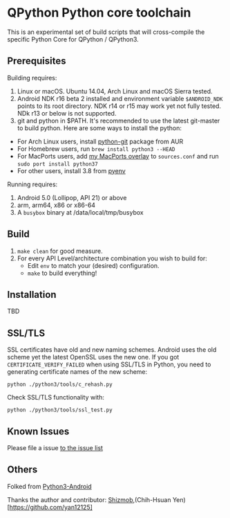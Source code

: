 QPython Python core toolchain
================

This is an experimental set of build scripts that will cross-compile the specific Python Core for QPython / QPython3.


Prerequisites
-------------

Building requires:

1. Linux or macOS. Ubuntu 14.04, Arch Linux and macOS Sierra tested.
2. Android NDK r16 beta 2 installed and environment variable ``$ANDROID_NDK`` points to its root directory. NDK r14 or r15 may work yet not fully tested. NDk r13 or below is not supported.
3. git and python in $PATH. It's recommended to use the latest git-master to build python. Here are some ways to install the python:
* For Arch Linux users, install [python-git](https://aur.archlinux.org/packages/python-git) package from AUR
* For Homebrew users, run ```brew install python3 --HEAD```
* For MacPorts users, add [my MacPorts overlay](https://github.com/yan12125/macports-overlay) to ``sources.conf`` and run ```sudo port install python37```
* For other users, install 3.8 from [pyenv](https://github.com/yyuu/pyenv)

Running requires:

1. Android 5.0 (Lollipop, API 21) or above
2. arm, arm64, x86 or x86-64
3. A `busybox` binary at /data/local/tmp/busybox

Build
-----

1. `make clean` for good measure.
2. For every API Level/architecture combination you wish to build for:
   * Edit `env` to match your (desired) configuration.
   * `make` to build everything!


Installation
------------
TBD


SSL/TLS
-------
SSL certificates have old and new naming schemes. Android uses the old scheme yet the latest OpenSSL uses the new one. If you got ```CERTIFICATE_VERIFY_FAILED``` when using SSL/TLS in Python, you need to generating certificate names of the new scheme:
```
python ./python3/tools/c_rehash.py
```
Check SSL/TLS functionality with:
```
python ./python3/tools/ssl_test.py
```


Known Issues
------------
Please file a issue [to the issue list](https://github.com/qpython-android/qpython3-core/issues)



Others
---------------
Folked from [Python3-Android](https://github.com/rave-engine/python3-android)

Thanks the author and contributor: [Shizmob](https://github.com/Shizmob),(Chih-Hsuan Yen)[https://github.com/yan12125]

